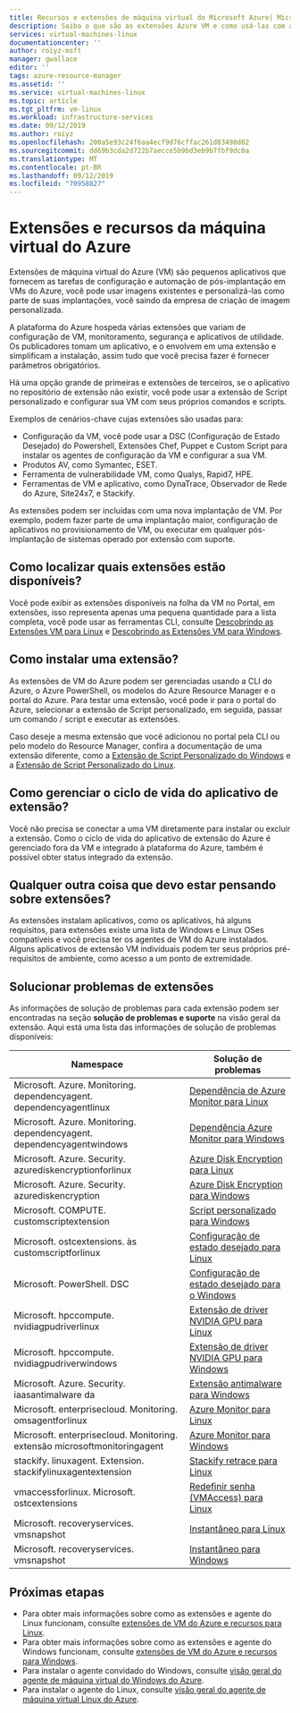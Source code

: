 ```yaml
---
title: Recursos e extensões de máquina virtual do Microsoft Azure| Microsoft Docs
description: Saiba o que são as extensões Azure VM e como usá-las com as máquinas virtuais do Azure
services: virtual-machines-linux
documentationcenter: ''
author: roiyz-msft
manager: gwallace
editor: ''
tags: azure-resource-manager
ms.assetid: ''
ms.service: virtual-machines-linux
ms.topic: article
ms.tgt_pltfrm: vm-linux
ms.workload: infrastructure-services
ms.date: 09/12/2019
ms.author: roiyz
ms.openlocfilehash: 200a5e93c24f6aa4ecf9d76cffac261d83498d02
ms.sourcegitcommit: dd69b3cda2d722b7aecce5b9bd3eb9b7fbf9dc0a
ms.translationtype: MT
ms.contentlocale: pt-BR
ms.lasthandoff: 09/12/2019
ms.locfileid: "70958827"
---
```

# <a name="azure-virtual-machine-extensions-and-features"></a>Extensões e recursos da máquina virtual do Azure
Extensões de máquina virtual do Azure (VM) são pequenos aplicativos que fornecem as tarefas de configuração e automação de pós-implantação em VMs do Azure, você pode usar imagens existentes e personalizá-las como parte de suas implantações, você saindo da empresa de criação de imagem personalizada.

A plataforma do Azure hospeda várias extensões que variam de configuração de VM, monitoramento, segurança e aplicativos de utilidade. Os publicadores tomam um aplicativo, e o envolvem em uma extensão e simplificam a instalação, assim tudo que você precisa fazer é fornecer parâmetros obrigatórios. 

 Há uma opção grande de primeiras e extensões de terceiros, se o aplicativo no repositório de extensão não existir, você pode usar a extensão de Script personalizado e configurar sua VM com seus próprios comandos e scripts.

Exemplos de cenários-chave cujas extensões são usadas para:
* Configuração da VM, você pode usar a DSC (Configuração de Estado Desejado) do Powershell, Extensões Chef, Puppet e Custom Script para instalar os agentes de configuração da VM e configurar a sua VM. 
* Produtos AV, como Symantec, ESET.
* Ferramenta de vulnerabilidade VM, como Qualys, Rapid7, HPE.
* Ferramentas de VM e aplicativo, como DynaTrace, Observador de Rede do Azure, Site24x7, e Stackify.

As extensões podem ser incluídas com uma nova implantação de VM. Por exemplo, podem fazer parte de uma implantação maior, configuração de aplicativos no provisionamento de VM, ou executar em qualquer pós-implantação de sistemas operado por  extensão com suporte.

## <a name="how-can-i-find-what-extensions-are-available"></a>Como localizar quais extensões estão disponíveis?
Você pode exibir as extensões disponíveis na folha da VM no Portal, em extensões, isso representa apenas uma pequena quantidade para a lista completa, você pode usar as ferramentas CLI, consulte [Descobrindo as Extensões VM para Linux](features-linux.md) e [ Descobrindo as Extensões VM para Windows](features-windows.md).

## <a name="how-can-i-install-an-extension"></a>Como instalar uma extensão?
As extensões de VM do Azure podem ser gerenciadas usando a CLI do Azure, o Azure PowerShell, os modelos do Azure Resource Manager e o portal do Azure. Para testar uma extensão, você pode ir para o portal do Azure, selecionar a extensão de Script personalizado, em seguida, passar um comando / script e executar as extensões.

Caso deseje a mesma extensão que você adicionou no portal pela CLI ou pelo modelo do Resource Manager, confira a documentação de uma extensão diferente, como a [Extensão de Script Personalizado do Windows](custom-script-windows.md) e a [Extensão de Script Personalizado do Linux](custom-script-linux.md).

## <a name="how-do-i-manage-extension-application-lifecycle"></a>Como gerenciar o ciclo de vida do aplicativo de extensão?
Você não precisa se conectar a uma VM diretamente para instalar ou excluir a extensão. Como o ciclo de vida do aplicativo de extensão do Azure é gerenciado fora da VM e integrado à plataforma do Azure, também é possível obter status integrado da extensão.

## <a name="anything-else-i-should-be-thinking-about-for-extensions"></a>Qualquer outra coisa que devo estar pensando sobre extensões?
As extensões instalam aplicativos, como os aplicativos, há alguns requisitos, para extensões existe uma lista de Windows e Linux OSes compatíveis e você  precisa ter os agentes de VM do Azure instalados. Alguns aplicativos de extensão VM individuais podem ter seus próprios pré-requisitos de ambiente, como acesso a um ponto de extremidade.

## <a name="troubleshoot-extensions"></a>Solucionar problemas de extensões

As informações de solução de problemas para cada extensão podem ser encontradas na seção **solução de problemas e suporte** na visão geral da extensão. Aqui está uma lista das informações de solução de problemas disponíveis:

| Namespace | Solução de problemas |
|-----------|-----------------|
| Microsoft. Azure. Monitoring. dependencyagent. dependencyagentlinux | [Dependência de Azure Monitor para Linux](agent-dependency-linux.md#troubleshoot-and-support) |
| Microsoft. Azure. Monitoring. dependencyagent. dependencyagentwindows | [Dependência Azure Monitor para Windows](agent-dependency-windows.md#troubleshoot-and-support) |
| Microsoft. Azure. Security. azurediskencryptionforlinux | [Azure Disk Encryption para Linux](azure-disk-enc-linux.md#troubleshoot-and-support) |
| Microsoft. Azure. Security. azurediskencryption | [Azure Disk Encryption para Windows](azure-disk-enc-windows.md#troubleshoot-and-support) |
| Microsoft. COMPUTE. customscriptextension | [Script personalizado para Windows](custom-script-windows.md#troubleshoot-and-support) |
| Microsoft. ostcextensions. às customscriptforlinux | [Configuração de estado desejado para Linux](dsc-linux.md#troubleshoot-and-support) |
| Microsoft. PowerShell. DSC | [Configuração de estado desejado para o Windows](dsc-windows.md#troubleshoot-and-support) |
| Microsoft. hpccompute. nvidiagpudriverlinux | [Extensão de driver NVIDIA GPU para Linux](hpccompute-gpu-linux.md#troubleshoot-and-support) |
| Microsoft. hpccompute. nvidiagpudriverwindows | [Extensão de driver NVIDIA GPU para Windows](hpccompute-gpu-windows.md#troubleshoot-and-support) |
| Microsoft. Azure. Security. iaasantimalware da | [Extensão antimalware para Windows](iaas-antimalware-windows.md#troubleshoot-and-support) |
| Microsoft. enterprisecloud. Monitoring. omsagentforlinux | [Azure Monitor para Linux](oms-linux.md#troubleshoot-and-support)
| Microsoft. enterprisecloud. Monitoring. extensão microsoftmonitoringagent | [Azure Monitor para Windows](oms-windows.md#troubleshoot-and-support) |
| stackify. linuxagent. Extension. stackifylinuxagentextension | [Stackify retrace para Linux](stackify-retrace-linux.md#troubleshoot-and-support) |
| vmaccessforlinux. Microsoft. ostcextensions | [Redefinir senha (VMAccess) para Linux](vmaccess.md#troubleshoot-and-support) |
| Microsoft. recoveryservices. vmsnapshot | [Instantâneo para Linux](vmsnapshot-linux.md#troubleshoot-and-support) |
| Microsoft. recoveryservices. vmsnapshot | [Instantâneo para Windows](vmsnapshot-windows.md#troubleshoot-and-support) |


## <a name="next-steps"></a>Próximas etapas
* Para obter mais informações sobre como as extensões e agente do Linux funcionam, consulte [extensões de VM do Azure e recursos para Linux](features-linux.md).
* Para obter mais informações sobre como as extensões e agente do Windows funcionam, consulte [extensões de VM do Azure e recursos para Windows](features-windows.md).  
* Para instalar o agente convidado do Windows, consulte [visão geral do agente de máquina virtual do Windows do Azure](agent-windows.md).  
* Para instalar o agente do Linux, consulte [visão geral do agente de máquina virtual Linux do Azure](agent-linux.md).  

